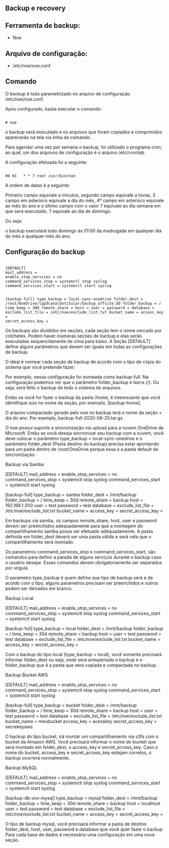 ## Backup e recovery


## Ferramenta de backup:

 - Noe

## Arquivo de configuração:

 - /etc/noe/noe.conf


## Comando

O backup é todo parametrizado no arquivo de configuração /etc/noe/noe.conf.

Após configurado, basta executar o comando:

<code>
# noe
</code>

o backup será executado e os arquivos que foram copiados e comprimidos aparecerão na tela via linha de comando.

Para agendar uma vez por semana o backup, foi utilizado o programa cron, ao qual, um dos arquivos de configuração é o arquivo /etc/crontab

A configuração efetuada foi a seguinte:

<code>
00 01   * * 7 root /usr/bin/noe
</code>

A ordem de datas é a seguinte:

Primeiro campo equivale a minutos, segundo campo equivale a horas, 3 campo em asterisco equivale a dia do mês, 4º campo em asterisco equivale ao mês do ano e o último campo com o valor 7 equivale ao dia semana em que será executado. 7 equivale ao dia de domingo.

Ou seja:

o backup executará todo domingo às 01:00 da madrugada em qualquer dia do mês e qualquer mês do ano.


## Configuração do backup

<code>
[DEFAULT]
mail_address =
enable_stop_services = no
command_services_stop = systemctl stop syslog
command_services_start = systemctl start syslog

[backup-full]
type_backup = local-sync-onedrive
folder_dest = /root/OneDrive/lgpdcanaldotitular/backup_offsite_DO
folder_backup = /
time_keep = 30d
remote_share =
host =
user =
password =
database =
exclude_list_file = /etc/noe/exclude_list.txt
bucket_name =
access_key =
secret_access_key =
</code>

Os backups são divididos em seções, cada seção tem o nome cercado por colchetes. Podem haver inúmeras seções de backup e elas serão executadas sequencilamente de cima para baixo. A Seção [DEFAULT] define alguns parâmetros que devem ser iguais em todas as configurações de backup.

O ideal é nomear cada seção de backup de acordo com o tipo de cópia do sistema que você pretende fazer:

Por exemplo, nessa configuração foi nomeada como backup-full. Na configuração podemos ver que o parâmetro folder_backup é barra (/). Ou seja, será feito o backup de todo o sistema de arquivos.

Então se você for fazer o backup da pasta /home, é interessante que você identifique isso no nome da seção, por exemplo, [backup-home].

O arquivo compactado gerado pelo noe no backup terá o nome da seção + dia do ano. Por exemplo, backup-full-2020-08-20.tar.gz .

O noe possui suporte a sincronização via upload para a nuvem OneDrive da Microsoft. Então se você deseja sincronizar seu backup com a nuvem, você deve colocar o parâmetro type_backup = local-sync-onedrive e o parâmetro folder_dest (Pasta destino do backup) precisa estar apontando para um pasta dentro de /root/OneDrive porque essa é a pasta default de sincronização.

Backup via Samba

[DEFAULT]
mail_address =
enable_stop_services = no
command_services_stop = systemctl stop syslog
command_services_start = systemctl start syslog

[backup-full]
type_backup = samba
folder_dest = /mnt/backup
folder_backup = /
time_keep = 30d
remote_share = backup
host = 192.168.1.200
user = test
password = test
database =
exclude_list_file = /etc/noe/exclude_list.txt
bucket_name =
access_key =
secret_access_key =


Em backups via samba, os campos remote_share, host, user e password devem ser preenchidos adequadamente para que a montagem do compartilhamento samba possa ser efetuado adequadamente. A pasta definida em folder_dest deverá ser uma pasta válida e será nela que o compartilhamento será montado.

Os parametros command_services_stop e command_services_start, são comandos para definir a parada de alguns serviços durante o backup caso o usuário desejar. Esses comandos devem obrigatoriamente ser separados por vírgula.

O parametro type_backup é quem define que tipo de backup será e de acordo com o tipo, alguns parametros precisam ser preenchidos e outros podem ser deixados em branco.

Backup Local

[DEFAULT]
mail_address =
enable_stop_services = no
command_services_stop = systemctl stop syslog
command_services_start = systemctl start syslog

[backup-full]
type_backup = local
folder_dest = /mnt/backup
folder_backup = /
time_keep = 30d
remote_share = backup
host =
user = test
password = test
database =
exclude_list_file = /etc/noe/exclude_list.txt
bucket_name =
access_key =
secret_access_key =


Com o backup do tipo local (type_backup = local), você somente precisará informar folder_dest ou seja, onde será armazenado o backup e o folder_backup que é a pasta que será copiada e compactada no backup.


Backup Bucket AWS

[DEFAULT]
mail_address =
enable_stop_services = no
command_services_stop = systemctl stop syslog
command_services_start = systemctl start syslog

[backup-full]
type_backup = bucket
folder_dest = /mnt/backup
folder_backup = /
time_keep = 30d
remote_share = backup
host =
user = test
password = test
database =
exclude_list_file = /etc/noe/exclude_list.txt
bucket_name = meubucket
access_key = acesskey
secret_access_key = secrekeyaws


O backup do tipo bucket, irá montar um compartilhamento via s3fs com o bucket da Amazon AWS. Você precisará informar o nome do bucket que será montado em folder_dest, o access_key e secret_access_key. Caso o nome do bucket, access_key e secret_access_key estejam corretos, o backup ocorrerá normalmente.

Backup MySQL

[DEFAULT]
mail_address =
enable_stop_services = no
command_services_stop = systemctl stop syslog
command_services_start = systemctl start syslog

[backup-db-xxx-mysql]
type_backup = mysql
folder_dest = /mnt/backup
folder_backup =
time_keep = 30d
remote_share = backup
host = localhost
user = test
password = test
database =
exclude_list_file = /etc/noe/exclude_list.txt
bucket_name =
access_key =
secret_access_key =

O tipo de backup mysql, você precisará informar a pasta de destino folder_dest, host, user, password e database que você quer fazer o backup. Para cada base de dados é necessário uma configuração em uma nova seção.
